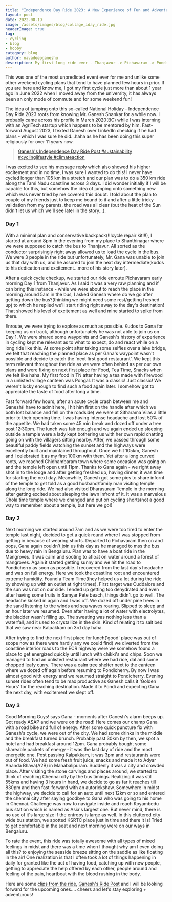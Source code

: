 ```yaml
---
title: "Independence Day Ride 2023: A New Experience of Fun and Adventure"
layout: post
date: 2022-08-19
image: /assets/images/blog/collage_iday_ride.jpg
headerImage: true
tag:
- cycling
- blog
- hobby
category: blog
author: navadeepganeshu
description: My first long ride ever - Thanjavur -> Pichavaram -> Pondicherry -> Chennai!
---
```


This was one of the most unpredicted event ever for me and unlike some other weekend cycling plans that tend to have planned few hours in prior. If you are here and know me, I got my first cycle just more than about 1 year ago in June 2022 when I moved away from the university, it has always been an only mode of commute and for some weekend fun! 

The idea of jumping onto this so-called National Holiday - Independence Day Ride 2023 roots from knowing Mr. Ganesh Shankar for a while now. I probably came across his profile in March 2020(BC) while I was interning with an AgriTech startup which happens to be mentored by him. Fast-forward August 2023, I texted Ganesh over LinkedIn checking if he had plans - which I was sure he did...haha as he has been doing this super religiously for over 11 years now.
> [Ganesh's Independence Day Ride Post #sustainability #cyclinglifestyle #climateaction](https://www.linkedin.com/posts/ganesh-shankar_sustainability-cyclinglifestyle-climateaction-activity-6965389172777893888-BPMJ/?utm_source=share&utm_medium=member_desktop)

I was excited to see his message reply which also showed his higher excitement and in no time, I was sure I wanted to do this! I never have cycled longer than 105 km in a stretch and our plan was to do a 350 km ride along the Tami Nadu coastline across 3 days. I did wonder initially if I will be capable for this, but somehow the idea of jumping onto something new which was never tried by me covered this doubt. I told about the plan to couple of my friends just to keep me bound to it and after a little tricky validation from my parents, the road was all clear (but the heat of the Sun didn't let us which we'll see later in the story...).

### Day 1

With a minimal plan and conservative backpack(!!!cycle repair kit!!!), I started at around 8pm in the evening from my place to Shanthinagar where we were supposed to catch the bus to Thanjavur. All sorted as the conductor surprisingly right away allowed us to load the cycle in the bus. We were 3 people in the ride but unfortunately, Mr. Gana was unable to join us that day with us, and he assured to join the next day intermediate(kudos to his dedication and excitement...more of his story later).

After a quick cycle checkup, we started our ride enroute Pichavaram early morning Day 1 from Thanjavur. As I said it was a very raw planning and if can bring this instance - while we were about to reach the place in the morning around 5am in the bus, I asked Ganesh where do we go after getting down the bus?(thinking we might need some rest/getting freshed up) to which he replied we'll start riding right away to the day's destination! That showed his level of excitement as well and mine started to spike from there.

Enroute, we were trying to explore as much as possible. Kudos to Gana for keeping us on track, although unfortunately he was not able to join us on Day 1. We were shared some waypoints and Ganesh's history of experience in cycling kept me relevant as to what to expect, do and react while on a long ride like this. At some point after taking some selfies over a lake bridge, we felt that reaching the planned place as per Gana's waypoint wasn't possible and decide to catch the 'next first good restaurant'. We kept this term relevant throughout the ride as we were often behind as per our own plans and were fixing on next first place for Food, Tea Time, Snacks when we felt like haha. My first food in TN after having a tea made with firewood in a unlisted village canteen was Pongal. It was a classic! Just classic! We weren't lucky enough to find such a food again later. I somehow got to appreciate the taste of food after long a time.

Fast forward few hours, after an acute cycle crash between me and Ganesh(I have to admit here, I hit him first on the handle after which we both lost balance and fell on the roadside) we were at Sitharama Vilas a little prior to their opening time. I was having intense headache and lost 50% of the appetite. We had taken some 45 min break and dozed off under a tree post 12:30pm. The lunch was fair enough and we again ended up sleeping outside a temple were a lady kept bothering us with her own rapid chatting going on with the villagers sitting nearby. After, we passed through some beautiful paddy fields watching the sunset and the highways were excellently built and maintained throughout. Once we hit 105km, Ganesh and I celebrated it as my first 100km with them. Yet after a long curved roots, we reached Chidhambaram town where some occasion was going on and the temple left open until 11pm. Thanks to Gana again  - we right away shot in to the lodge and after getting freshed up, having dinner, it was time for starting the next day. Meanwhile, Ganesh got some pics to share infornt of the temple to get told as a good husband/family man visiting temple along the long ride. We had also visited Dharasuram Temple in the morning after getting excited about sleeping the lawn infront of it. It was a marvelous Chola time temple where we changed and put on cycling shorts(not a good way to remember about a temple, but here we go!)

### Day 2

Next morning we started around 7am and as we were too tired to enter the temple last night, decided to get a quick round where I was stopped from getting in because of wearing shorts. Departed to Pichavaram then on and oops, Gana again couldn't join us this day as he managed to mss the bus due to heavy rain in Bengaluru. Plan was to have a boat ride in the Mangroves. It was calm and sooting to afloat on water around a forest of mangroves. Again it started getting sunny and we hit the road to  Pondicherry as soon as possible. I recovered from the last day's headache and was on full energy. Here we took the coastline root and encountered extreme humidity. Found a Team Time(they helped us a lot during the ride by showing up with an outlet at right times). First target was Cuddalore and the sun was not on our side. I ended up getting too dehydrated and even after having some fruits in Samyar Pete beach, things didn't go to well. The headache kicked in again and I was off. We dozed off under pine trees in the sand listening to the winds and sea waves roaring. Slipped to sleep and an hour later we resumed. Even after having a lot of water with electrolytes, the bladder wasn't filling up. The sweating was nothing less than a waterfall, and it used to crystallize in the skin. Kind of relating it to salt bed that we saw near Kalpakkam on 3rd day haha.

After trying to find the next first place for lunch('good' place was out of scope now as there were hardly any we could find) we diverted from the coastline interior roads to the ECR highway were we somehow found a place to get energized quickly until lunch with chikki's and chips. Soon we managed to find an unlisted restaurant where we had rice, dal and some chopped leafy curry. There was a calm tree shelter next to the canteen where we dozed off again before resuming to Pondicherry. By now I was almost good with energy and we resumed straight to Pondicherry. Evening sunset rides often tend to be max productive as Ganesh calls it 'Golden Hours' for the reaching destination. Made it to Pondi and expecting Gana the next day, with excitement we slept off. 

### Day 3

Good Morning Guys! says Gana - moments after Ganesh's alarm beeps up. Got ready ASAP and we were on the road! Here comes our champ Gana with a road bike and full of energy. After some quick puncture fix with Ganesh's cycle, we were out of the city. We had some drinks in the middle and the breakfast turned brunch. Probably past 30km by then, we spot a hotel and had breakfast around 12pm. Gana probably bought some shareable packets of energy - it was the last day of ride and the most energetic one. Post passing Kalpakkam, it was 3pm and restaurants were out of food. We had some fresh fruit juice, snacks and made it to Adyar Ananda Bhava(A2B) in Mahabalipuram. Suddenly it was a city and crowded place. After visiting the stone carvings and places around, we started to think of reaching Chennai city by the bus timings. Realizing it was still 55kms and having 3 hours in hand, we decide to go as far it reaches till 830pm and then fast-forward with an autorickshaw. Somewhere in midst the highway, we decide to call for an auto until next 12km or so and entered the chennai city after saying goodbye to Gana who was going to his home in Chennai. Challenge was now to navigate inside and reach Koyambedu bus station which is named as Asia's largest one. But never mind, there is no use of it's large size if the entropy is large as well. In this cluttered city wide bus station, we spotted KSRTC place just in time and there it is! Tried to get comfortable in the seat and next morning were on our ways in Bengaluru. 

To rate the event, this ride was totally awesome with all types of mixed feelings in midst and there was a time when I thought why am I even doing all this? to enjoying the seaside breeze sitting on the saddle as like floating in the air! One realization is that I often took a lot of things happening in daily for granted like the act of having food, catching up with new people, getting to appreciate the help offered by each other, people around and feeling of the pain, heartbeat with the blood rushing in the body. 

Here are some [clips from the ride](https://photos.app.goo.gl/yZKoJaJhasRBjEtS8), [Ganesh's Ride Post](https://www.linkedin.com/feed/update/urn:li:activity:7099476155170254848) and I will be looking forward for the upcoming ones.... cheers and let's stay exploring + adventurous!